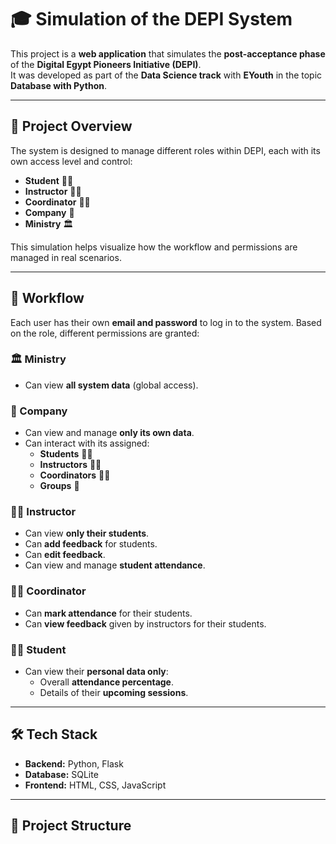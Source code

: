 # 🎓 Simulation of the DEPI System

This project is a **web application** that simulates the **post-acceptance phase** of the **Digital Egypt Pioneers Initiative (DEPI)**.  
It was developed as part of the **Data Science track** with **EYouth** in the topic **Database with Python**.

---

## 🚀 Project Overview
The system is designed to manage different roles within DEPI, each with its own access level and control:

- **Student** 👨‍🎓  
- **Instructor** 👨‍🏫  
- **Coordinator** 👩‍💼  
- **Company** 🏢  
- **Ministry** 🏛️  

This simulation helps visualize how the workflow and permissions are managed in real scenarios.

---

## 🔄 Workflow

Each user has their own **email and password** to log in to the system. Based on the role, different permissions are granted:

### 🏛️ Ministry
- Can view **all system data** (global access).

### 🏢 Company
- Can view and manage **only its own data**.  
- Can interact with its assigned:
  - **Students** 👨‍🎓  
  - **Instructors** 👨‍🏫  
  - **Coordinators** 👩‍💼  
  - **Groups** 👥  

### 👨‍🏫 Instructor
- Can view **only their students**.  
- Can **add feedback** for students.  
- Can **edit feedback**.  
- Can view and manage **student attendance**.

### 👩‍💼 Coordinator
- Can **mark attendance** for their students.  
- Can **view feedback** given by instructors for their students.

### 👨‍🎓 Student
- Can view their **personal data only**:
  - Overall **attendance percentage**.  
  - Details of their **upcoming sessions**.  

---

## 🛠️ Tech Stack
- **Backend:** Python, Flask  
- **Database:** SQLite  
- **Frontend:** HTML, CSS, JavaScript  

---

## 📂 Project Structure
